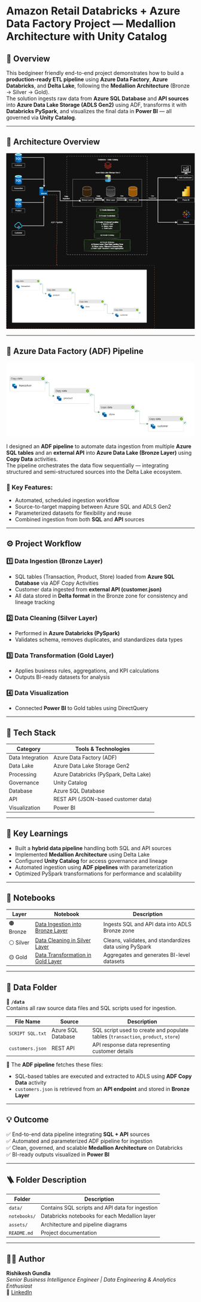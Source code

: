 # Amazon Retail Databricks + Azure Data Factory Project — Medallion Architecture with Unity Catalog

## 🚀 Overview
This bedgineer friendly end-to-end project demonstrates how to build a **production-ready ETL pipeline** using **Azure Data Factory**, **Azure Databricks**, and **Delta Lake**, following the **Medallion Architecture** (Bronze → Silver → Gold).  
The solution ingests raw data from **Azure SQL Database** and **API sources** into **Azure Data Lake Storage (ADLS Gen2)** using ADF, transforms it with **Databricks PySpark**, and visualizes the final data in **Power BI** — all governed via **Unity Catalog**.

---

## 🧩 Architecture Overview
![Azure Databricks Medallion Architecture](assets/Untitled%20Diagram-Copy%20of%20Databricks%20End%20to%20End%20Project%20Diagram.drawio.png)

---

## 🧱 Azure Data Factory (ADF) Pipeline
![ADF Pipeline Screenshot](assets/Screenshot%202025-10-31%20213845.png)

I designed an **ADF pipeline** to automate data ingestion from multiple **Azure SQL tables** and an **external API** into **Azure Data Lake (Bronze Layer)** using **Copy Data** activities.  
The pipeline orchestrates the data flow sequentially — integrating structured and semi-structured sources into the Delta Lake ecosystem.

### 🔹 Key Features:
- Automated, scheduled ingestion workflow  
- Source-to-target mapping between Azure SQL and ADLS Gen2  
- Parameterized datasets for flexibility and reuse  
- Combined ingestion from both **SQL** and **API** sources

---

## ⚙️ Project Workflow

### 1️⃣ Data Ingestion (Bronze Layer)
- SQL tables (Transaction, Product, Store) loaded from **Azure SQL Database** via ADF Copy Activities  
- Customer data ingested from **external API (customer.json)**  
- All data stored in **Delta format** in the Bronze zone for consistency and lineage tracking

### 2️⃣ Data Cleaning (Silver Layer)
- Performed in **Azure Databricks (PySpark)**  
- Validates schema, removes duplicates, and standardizes data types

### 3️⃣ Data Transformation (Gold Layer)
- Applies business rules, aggregations, and KPI calculations  
- Outputs BI-ready datasets for analysis

### 4️⃣ Data Visualization
- Connected **Power BI** to Gold tables using DirectQuery 

---

## 🧰 Tech Stack

| Category | Tools & Technologies |
|-----------|----------------------|
| Data Integration | Azure Data Factory (ADF) |
| Data Lake | Azure Data Lake Storage Gen2 |
| Processing | Azure Databricks (PySpark, Delta Lake) |
| Governance | Unity Catalog |
| Database | Azure SQL Database |
| API | REST API (JSON-based customer data) |
| Visualization | Power BI |

---

## 🧭 Key Learnings
- Built a **hybrid data pipeline** handling both SQL and API sources  
- Implemented **Medallion Architecture** using Delta Lake  
- Configured **Unity Catalog** for access governance and lineage  
- Automated ingestion using **ADF pipelines** with parameterization  
- Optimized PySpark transformations for performance and scalability

---

## 📒 Notebooks

| Layer | Notebook | Description |
|--------|-----------|-------------|
| 🟤 Bronze | [Data Ingestion into Bronze Layer](notebooks/1.%20Data%20Ingestion%20into%20Bronze%20Layer.ipynb) | Ingests SQL and API data into ADLS Bronze zone |
| ⚪ Silver | [Data Cleaning in Silver Layer](notebooks/2.%20Data%20Cleaning%20in%20Silver%20Layer.ipynb) | Cleans, validates, and standardizes data using PySpark |
| 🟡 Gold | [Data Transformation in Gold Layer](notebooks/3.%20Data%20Transformation%20in%20Gold%20Layer.ipynb) | Aggregates and generates BI-level datasets |

---

## 💾 Data Folder

📁 **`/data`**  
Contains all raw source data files and SQL scripts used for ingestion.

| File Name | Source | Description |
|------------|---------|-------------|
| `SCRIPT SQL.txt` | Azure SQL Database | SQL script used to create and populate tables (`transaction`, `product`, `store`) |
| `customers.json` | REST API | API response data representing customer details |

📌 The **ADF pipeline** fetches these files:  
- SQL-based tables are executed and extracted to ADLS using **ADF Copy Data** activity  
- `customers.json` is retrieved from an **API endpoint** and stored in **Bronze Layer**

---

## 💡 Outcome
✅ End-to-end data pipeline integrating **SQL + API** sources  
✅ Automated and parameterized ADF pipeline for ingestion  
✅ Clean, governed, and scalable **Medallion Architecture** on Databricks  
✅ BI-ready outputs visualized in **Power BI**

---

## 🪜 Folder Description

| Folder | Description |
|---------|-------------|
| `data/` | Contains SQL scripts and API data for ingestion |
| `notebooks/` | Databricks notebooks for each Medallion layer |
| `assets/` | Architecture and pipeline diagrams |
| `README.md` | Project documentation |

---

## 👨‍💻 Author
**Rishikesh Gundla**  
_Senior Business Intelligence Engineer | Data Engineering & Analytics Enthusiast_  
🔗 [LinkedIn](https://www.linkedin.com/in/rishikeshgundla)
